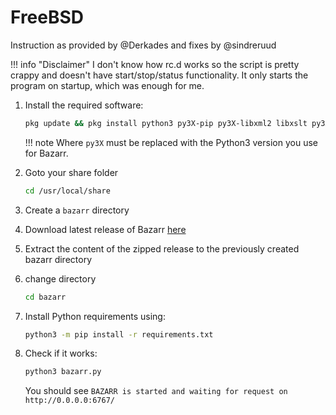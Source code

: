 # FreeBSD

Instruction as provided by @Derkades and fixes by @sindreruud

!!! info "Disclaimer"
    I don't know how rc.d works so the script is pretty crappy and doesn't have start/stop/status functionality. It only starts the program on startup, which was enough for me.

1. Install the required software:

    ```bash
    pkg update && pkg install python3 py3X-pip py3X-libxml2 libxslt py3X-sqlite3 unrar ffprobe
    ```

    !!! note
        Where `py3X` must be replaced with the Python3 version you use for Bazarr.

1. Goto your share folder

    ```bash
    cd /usr/local/share
    ```

1. Create a `bazarr` directory
1. Download latest release of Bazarr [here](https://github.com/morpheus65535/bazarr/releases/latest/download/bazarr.zip)
1. Extract the content of the zipped release to the previously created bazarr directory

1. change directory

    ```bash
    cd bazarr
    ```

1. Install Python requirements using:

    ```bash
    python3 -m pip install -r requirements.txt
    ```

1. Check if it works:

    ```bash
    python3 bazarr.py
    ```

   You should see `BAZARR is started and waiting for request on http://0.0.0.0:6767/`
